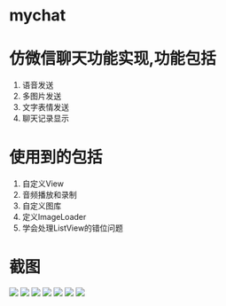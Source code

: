 # mychat
# 仿微信聊天功能实现,功能包括
1. 语音发送
2. 多图片发送
3. 文字表情发送
4. 聊天记录显示
# 使用到的包括
1. 自定义View
2. 音频播放和录制
3. 自定义图库
4. 定义ImageLoader
5. 学会处理ListView的错位问题

# 截图</br>

![](http://ww2.sinaimg.cn/bmiddle/c42a5261gw1eyovzmedgxj20k00zkte0.jpg)
![](http://ww1.sinaimg.cn/bmiddle/c42a5261gw1eyovzmmqvlj20k00zkaer.jpg)
![](http://ww1.sinaimg.cn/bmiddle/c42a5261gw1eyovznaj04j20k00zkq83.jpg)
![](http://ww3.sinaimg.cn/bmiddle/c42a5261gw1eyovznvxxcj20k00zkgp1.jpg)
![](http://ww4.sinaimg.cn/bmiddle/c42a5261gw1eyovzokddnj20k00zkgnr.jpg)
![](http://ww2.sinaimg.cn/bmiddle/c42a5261gw1eyovzp80zej20k00zk0xo.jpg)
![](http://ww1.sinaimg.cn/bmiddle/c42a5261gw1eyovzptls1j20k00zkgot.jpg)
